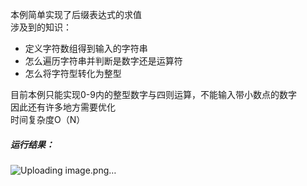 本例简单实现了后缀表达式的求值  
涉及到的知识：  
- 定义字符数组得到输入的字符串  
- 怎么遍历字符串并判断是数字还是运算符  
- 怎么将字符型转化为整型  

目前本例只能实现0-9内的整型数字与四则运算，不能输入带小数点的数字  
因此还有许多地方需要优化    
时间复杂度O（N）
##### 运行结果：
![Uploading image.png…]()
